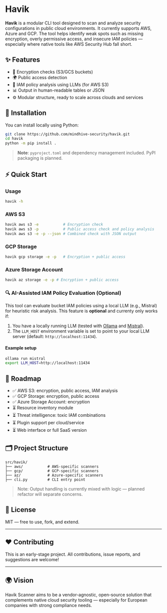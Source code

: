 #  Havik

**Havik** is a modular CLI tool designed to scan and analyze security configurations in public cloud environments. It currently supports AWS, Azure and GCP. The tool helps identify weak spots such as missing encryption, overly permissive access, and insecure IAM policies — especially where native tools like AWS Security Hub fall short.

## ✨ Features

- 🔐 Encryption checks (S3/GCS buckets)
- 🌍 Public access detection
- 🔎 IAM policy analysis using LLMs (for AWS S3)
- 📊 Output in human-readable tables or JSON
- ⚙️ Modular structure, ready to scale across clouds and services

## 🚀 Installation

You can install locally using Python:

```bash
git clone https://github.com/mindhive-security/havik.git
cd havik
python -m pip install .
```

> **Note**: `pyproject.toml` and dependency management included. PyPI packaging is planned.

## ⚡ Quick Start

### Usage

```bash
havik -h
```

### AWS S3

```bash
havik aws s3 -e           # Encryption check
havik aws s3 -p           # Public access check and policy analysis
havik aws s3 -e -p --json # Combined check with JSON output
```

### GCP Storage

```bash
havik gcp storage -e -p   # Encryption + public access
```

### Azure Storage Account

```bash
havik az storage -e -p # Encryption + public access
```

### 🔍 AI-Assisted IAM Policy Evaluation (Optional)

This tool can evaluate bucket IAM policies using a local LLM (e.g., Mistral) for heuristic risk analysis. This feature is **optional** and currenty only works if:

1. You have a locally running LLM (tested with [Ollama](https://ollama.com/) and [Mistral](https://mistral.ai/)).
2. The `LLM_HOST` environment variable is set to point to your local LLM server (default: `http://localhost:11434`).

#### Example setup

```bash
ollama run mistral
export LLM_HOST=http://localhost:11434
```

## 🧠 Roadmap

- ✅ AWS S3: encryption, public access, IAM analysis
- ✅ GCP Storage: encryption, public access
- ✅ Azure Storage Account: encryption
- ⏳ Resource inventory module
- ⏳ Threat intelligence: toxic IAM combinations
- ⏳ Plugin support per cloud/service
- ⏳ Web interface or full SaaS version

## 🗂 Project Structure

```
src/havik/
├── aws/           # AWS-specific scanners
├── gcp/           # GCP-specific scanners
├── az/            # Azure-specific scanners
├── cli.py         # CLI entry point
```

> Note: Output handling is currently mixed with logic — planned refactor will separate concerns.

## 📝 License

MIT — free to use, fork, and extend.

---

## ❤️ Contributing

This is an early-stage project. All contributions, issue reports, and suggestions are welcome!

---

## 🌍 Vision

Havik Scanner aims to be a vendor-agnostic, open-source solution that complements native cloud security tooling — especially for European companies with strong compliance needs.

